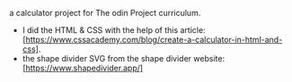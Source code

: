 a calculator project for The odin Project curriculum.

- I did the HTML & CSS with the help of this article: [https://www.cssacademy.com/blog/create-a-calculator-in-html-and-css].
- the shape divider SVG from the shape divider website: [https://www.shapedivider.app/]